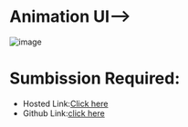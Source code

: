 # Animation UI-->
![image](https://github.com/namishagurunani/Animation/assets/126158413/b8dce687-ebd3-4e50-86cc-a9bc0990c96d)
# Sumbission Required:
- Hosted Link:[Click here](https://namishagurunani.github.io/Animation/)
- Github Link:[click here]()
